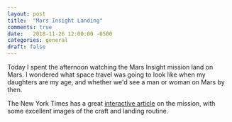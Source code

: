 ```yaml
---
layout: post
title:  "Mars Insight Landing"
comments: true
date:   2018-11-26 12:00:00 -0500
categories: general
draft: false
---
```


Today I spent the afternoon watching the Mars Insight mission land on Mars. I wondered what space travel was going to look like when my daughters are my age, and whether we'd see a man or woman on Mars by then.

The New York Times has a great [interactive article](https://www.nytimes.com/interactive/2018/11/25/science/insight-how-to-land-on-mars.html) on the mission, with some excellent images of the craft and landing routine.